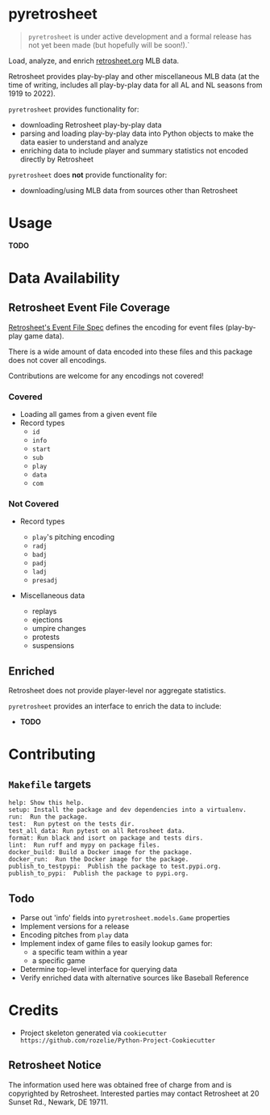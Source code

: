 # pyretrosheet

> `pyretrosheet` is under active development and a formal release has not yet been made (but hopefully will be soon!).`

Load, analyze, and enrich [retrosheet.org](https://www.retrosheet.org) MLB data.

Retrosheet provides play-by-play and other miscellaneous MLB data (at the time of writing, includes all play-by-play 
data for all AL and NL seasons from 1919 to 2022).

`pyretrosheet` provides functionality for:
- downloading Retrosheet play-by-play data
- parsing and loading play-by-play data into Python objects to make the data easier to understand and analyze
- enriching data to include player and summary statistics not encoded directly by Retrosheet

`pyretrosheet` does **not** provide functionality for:
- downloading/using MLB data from sources other than Retrosheet

# Usage
**TODO**

# Data Availability
## Retrosheet Event File Coverage
[Retrosheet's Event File Spec](https://www.retrosheet.org/eventfile.htm) defines the encoding for event files 
(play-by-play game data).

There is a wide amount of data encoded into these files and this package does not cover all encodings.

Contributions are welcome for any encodings not covered!

### Covered
- Loading all games from a given event file
- Record types
  - `id`
  - `info`
  - `start`
  - `sub`
  - `play`
  - `data`
  - `com`

### Not Covered
- Record types
  - `play`'s pitching encoding
  - `radj`
  - `badj`
  - `padj`
  - `ladj`
  - `presadj`

- Miscellaneous data
  - replays
  - ejections
  - umpire changes
  - protests
  - suspensions

## Enriched
Retrosheet does not provide player-level nor aggregate statistics.

`pyretrosheet` provides an interface to enrich the data to include:
- **TODO**

# Contributing
## `Makefile` targets
```
help: Show this help.
setup: Install the package and dev dependencies into a virtualenv.
run:  Run the package.
test:  Run pytest on the tests dir.
test_all_data: Run pytest on all Retrosheet data.
format: Run black and isort on package and tests dirs.
lint:  Run ruff and mypy on package files.
docker_build: Build a Docker image for the package.
docker_run:  Run the Docker image for the package.
publish_to_testpypi:  Publish the package to test.pypi.org.
publish_to_pypi:  Publish the package to pypi.org.
```

## Todo
- Parse out 'info' fields into `pyretrosheet.models.Game` properties
- Implement versions for a release
- Encoding pitches from `play` data
- Implement index of game files to easily lookup games for:
    - a specific team within a year
    - a specific game
- Determine top-level interface for querying data
- Verify enriched data with alternative sources like Baseball Reference

# Credits
- Project skeleton generated via `cookiecutter https://github.com/rozelie/Python-Project-Cookiecutter`

## Retrosheet Notice
The information used here was obtained free of charge from and is copyrighted by Retrosheet. Interested
parties may contact Retrosheet at 20 Sunset Rd., Newark, DE 19711.